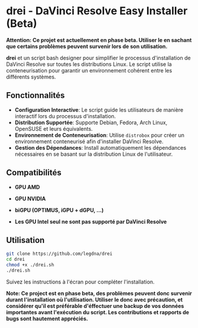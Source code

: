 # drei - DaVinci Resolve Easy Installer (Beta)

**Attention: Ce projet est actuellement en phase beta. Utiliser le en sachant que certains problèmes peuvent survenir lors de son utilisation.**

**drei** et un script bash designer pour simplifier le processus d'installation de DaVinci Resolve sur toutes les distributions Linux. Le script utilise la conteneurisation pour garantir un environnement cohérent entre les différents systèmes.

## Fonctionnalités

- **Configuration Interactive**: Le script guide les utilisateurs de manière interactif lors du processus d'installation.
- **Distribution Supportée**: Supporte Debian, Fedora, Arch Linux, OpenSUSE et leurs équivalents.
- **Environnement de Conteneurisation**: Utilise `distrobox` pour créer un environnement conteneurisé afin d'installer DaVinci Resolve.
- **Gestion des Dépendances**: Install automatiquement les dépendances nécessaires en se basant sur la distribution Linux de l'utilisateur.

## Compatibilités

- **GPU AMD**
- **GPU NVIDIA**
- **biGPU (OPTIMUS, iGPU + dGPU, ...)**

- **Les GPU Intel seul ne sont pas supporté par DaVinci Resolve**

## Utilisation

```bash
git clone https://github.com/legdna/drei
cd drei
chmod +x ./drei.sh
./drei.sh
```

Suivez les instructions à l'écran pour compléter l'installation.

**Note: Ce project est en phase beta, des problèmes peuvent donc survenir durant l'installation où l'utilisation. Utiliser le donc avec précaution, et considérer qu'il est préférable d'éffectuer une backup de vos données importantes avant l'exécution du script. Les contributions et rapports de bugs sont hautement appréciés.**

